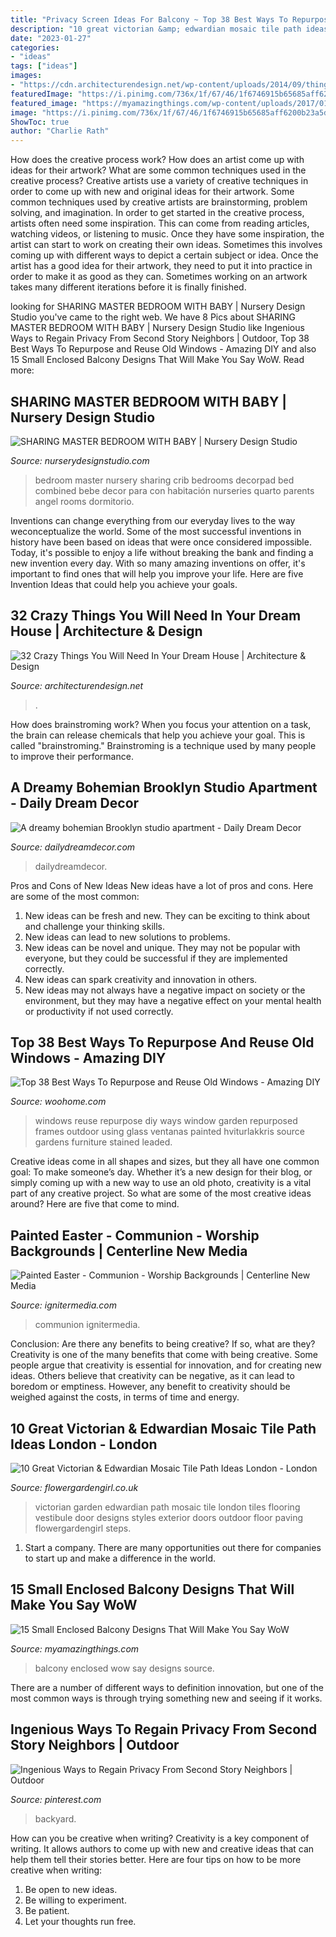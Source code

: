 ```yaml
---
title: "Privacy Screen Ideas For Balcony ~ Top 38 Best Ways To Repurpose And Reuse Old Windows"
description: "10 great victorian &amp; edwardian mosaic tile path ideas london"
date: "2023-01-27"
categories:
- "ideas"
tags: ["ideas"]
images:
- "https://cdn.architecturendesign.net/wp-content/uploads/2014/09/things-in-your-dream-house-23.jpg"
featuredImage: "https://i.pinimg.com/736x/1f/67/46/1f6746915b65685aff6200b23a5dfd15.jpg"
featured_image: "https://myamazingthings.com/wp-content/uploads/2017/01/balcony4.jpg"
image: "https://i.pinimg.com/736x/1f/67/46/1f6746915b65685aff6200b23a5dfd15.jpg"
ShowToc: true
author: "Charlie Rath"
---
```



How does the creative process work? How does an artist come up with ideas for their artwork? What are some common techniques used in the creative process?
Creative artists use a variety of creative techniques in order to come up with new and original ideas for their artwork. Some common techniques used by creative artists are brainstorming, problem solving, and imagination. In order to get started in the creative process, artists often need some inspiration. This can come from reading articles, watching videos, or listening to music. Once they have some inspiration, the artist can start to work on creating their own ideas. Sometimes this involves coming up with different ways to depict a certain subject or idea. Once the artist has a good idea for their artwork, they need to put it into practice in order to make it as good as they can. Sometimes working on an artwork takes many different iterations before it is finally finished.

	

		
looking for SHARING MASTER BEDROOM WITH BABY | Nursery Design Studio you've came to the right web. We have 8 Pics about SHARING MASTER BEDROOM WITH BABY | Nursery Design Studio like Ingenious Ways to Regain Privacy From Second Story Neighbors | Outdoor, Top 38 Best Ways To Repurpose and Reuse Old Windows - Amazing DIY and also 15 Small Enclosed Balcony Designs That Will Make You Say WoW. Read more:
		
    
## SHARING MASTER BEDROOM WITH BABY | Nursery Design Studio

<img loading=lazy src="http://www.nurserydesignstudio.com/wp-content/uploads/2019/04/sharing-master-bedroom-with-baby-7.jpg" onerror="this.onerror=null;this.src='https://tse2.mm.bing.net/th?id=OIP.QB2a5lAzegpe6IxrkGlH9gHaKH&amp;pid=15.1';" alt="SHARING MASTER BEDROOM WITH BABY | Nursery Design Studio">

_Source: nurserydesignstudio.com_

>bedroom master nursery sharing crib bedrooms decorpad bed combined bebe decor para con habitación nurseries quarto parents angel rooms dormitorio. 

	

Inventions can change everything from our everyday lives to the way weconceptualize the world. Some of the most successful inventions in history have been based on ideas that were once considered impossible. Today, it's possible to enjoy a life without breaking the bank and finding a new invention every day. With so many amazing inventions on offer, it's important to find ones that will help you improve your life. Here are five Invention Ideas that could help you achieve your goals.

    
## 32 Crazy Things You Will Need In Your Dream House | Architecture &amp; Design

<img loading=lazy src="https://cdn.architecturendesign.net/wp-content/uploads/2014/09/things-in-your-dream-house-23.jpg" onerror="this.onerror=null;this.src='https://tse2.mm.bing.net/th?id=OIP.qWMCyqGC1OpH777g5cAKLQHaJQ&amp;pid=15.1';" alt="32 Crazy Things You Will Need In Your Dream House | Architecture &amp; Design">

_Source: architecturendesign.net_

>. 

	

How does brainstroming work?
When you focus your attention on a task, the brain can release chemicals that help you achieve your goal. This is called "brainstroming." Brainstroming is a technique used by many people to improve their performance.

    
## A Dreamy Bohemian Brooklyn Studio Apartment - Daily Dream Decor

<img loading=lazy src="https://www.dailydreamdecor.com/wp-content/uploads/2017/10/brooklyn-studio-apartment14-518x800@2x.jpg" onerror="this.onerror=null;this.src='https://tse3.mm.bing.net/th?id=OIP.O8TG-q_8O2kp2pIyxqW6xgHaLc&amp;pid=15.1';" alt="A dreamy bohemian Brooklyn studio apartment - Daily Dream Decor">

_Source: dailydreamdecor.com_

>dailydreamdecor. 

	

Pros and Cons of New Ideas
New ideas have a lot of pros and cons. Here are some of the most common:
1. New ideas can be fresh and new. They can be exciting to think about and challenge your thinking skills.
2. New ideas can lead to new solutions to problems.
3. New ideas can be novel and unique. They may not be popular with everyone, but they could be successful if they are implemented correctly.
4. New ideas can spark creativity and innovation in others.
5. New ideas may not always have a negative impact on society or the environment, but they may have a negative effect on your mental health or productivity if not used correctly.

    
## Top 38 Best Ways To Repurpose And Reuse Old Windows - Amazing DIY

<img loading=lazy src="http://www.woohome.com/wp-content/uploads/2014/11/reuse-old-windows-15.jpg" onerror="this.onerror=null;this.src='https://tse3.mm.bing.net/th?id=OIP.zfxJByGW_6hRLKOYnDgRRAHaLH&amp;pid=15.1';" alt="Top 38 Best Ways To Repurpose and Reuse Old Windows - Amazing DIY">

_Source: woohome.com_

>windows reuse repurpose diy ways window garden repurposed frames outdoor using glass ventanas painted hviturlakkris source gardens furniture stained leaded. 

	

Creative ideas come in all shapes and sizes, but they all have one common goal: To make someone’s day. Whether it’s a new design for their blog, or simply coming up with a new way to use an old photo, creativity is a vital part of any creative project. So what are some of the most creative ideas around? Here are five that come to mind.

    
## Painted Easter - Communion - Worship Backgrounds | Centerline New Media

<img loading=lazy src="https://assets.ignitermedia.com/products/31915-painted-easter-communion/preview/image" onerror="this.onerror=null;this.src='https://tse3.mm.bing.net/th?id=OIP.ViE6Zr64Ok6XIky8OTIDagHaEK&amp;pid=15.1';" alt="Painted Easter - Communion - Worship Backgrounds | Centerline New Media">

_Source: ignitermedia.com_

>communion ignitermedia. 

	

Conclusion: Are there any benefits to being creative? If so, what are they?
Creativity is one of the many benefits that come with being creative. Some people argue that creativity is essential for innovation, and for creating new ideas. Others believe that creativity can be negative, as it can lead to boredom or emptiness. However, any benefit to creativity should be weighed against the costs, in terms of time and energy.

    
## 10 Great Victorian &amp; Edwardian Mosaic Tile Path Ideas London - London

<img loading=lazy src="http://flowergardengirl.co.uk/wp-content/uploads/2014/02/victorian-and-edwardian-mosaic-garden-path-designs-and-styles-london-7.jpg" onerror="this.onerror=null;this.src='https://tse1.mm.bing.net/th?id=OIP.rRNc-fJYzVLN92hk9rRfCgHaJ4&amp;pid=15.1';" alt="10 Great Victorian &amp; Edwardian Mosaic Tile Path Ideas London - London">

_Source: flowergardengirl.co.uk_

>victorian garden edwardian path mosaic tile london tiles flooring vestibule door designs styles exterior doors outdoor floor paving flowergardengirl steps. 

	

1. Start a company. There are many opportunities out there for companies to start up and make a difference in the world. 

    
## 15 Small Enclosed Balcony Designs That Will Make You Say WoW

<img loading=lazy src="https://myamazingthings.com/wp-content/uploads/2017/01/balcony4.jpg" onerror="this.onerror=null;this.src='https://tse1.mm.bing.net/th?id=OIP.azVXypWxhSvOH3YZvzOArwHaJ4&amp;pid=15.1';" alt="15 Small Enclosed Balcony Designs That Will Make You Say WoW">

_Source: myamazingthings.com_

>balcony enclosed wow say designs source. 

	

There are a number of different ways to definition innovation, but one of the most common ways is through trying something new and seeing if it works.

    
## Ingenious Ways To Regain Privacy From Second Story Neighbors | Outdoor

<img loading=lazy src="https://i.pinimg.com/736x/1f/67/46/1f6746915b65685aff6200b23a5dfd15.jpg" onerror="this.onerror=null;this.src='https://tse2.mm.bing.net/th?id=OIP.7wHfgye8gWh0szWFJoFZEgHaLD&amp;pid=15.1';" alt="Ingenious Ways to Regain Privacy From Second Story Neighbors | Outdoor">

_Source: pinterest.com_

>backyard. 

	

How can you be creative when writing?
Creativity is a key component of writing. It allows authors to come up with new and creative ideas that can help them tell their stories better. Here are four tips on how to be more creative when writing:
1. Be open to new ideas.
2. Be willing to experiment.
3. Be patient.
4. Let your thoughts run free.

